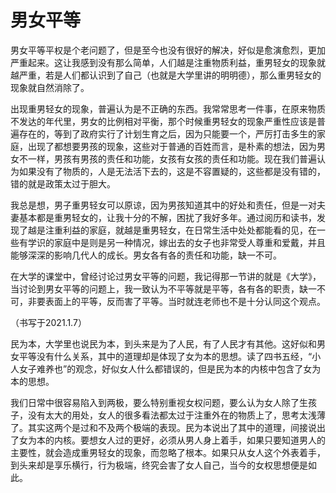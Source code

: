 # 男女平等

男女平等平权是个老问题了，但是至今也没有很好的解决，好似是愈演愈烈，更加严重起来。这让我感到没有那么简单，人们越是注重物质利益，重男轻女的现象就越严重，若是人们都认识到了自己（也就是大学里讲的明明德），那么重男轻女的现象就自然消除了。

出现重男轻女的现象，普遍认为是不正确的东西。我常常思考一件事，在原来物质不发达的年代里，男女的比例相对平衡，那个时候重男轻女的现象严重性应该是普遍存在的，等到了政府实行了计划生育之后，因为只能要一个，严厉打击多生的家庭，出现了都想要男孩的现象，这些对于普通的百姓而言，是朴素的想法，因为男女不一样，男孩有男孩的责任和功能，女孩有女孩的责任和功能。现在我们普遍认为如果没有了物质的，人是无法活下去的，这是不容置疑的，这些都是没有错的，错的就是政策太过于胆大。

我总是想，男子重男轻女可以原谅，因为男孩知道其中的好处和责任，但是一对夫妻基本都是重男轻女的，让我十分的不解，困扰了我好多年。通过阅历和读书，发现了越是注重利益的家庭，就越是重男轻女，在日常生活中处处都能看的见，在一些有学识的家庭中是则是另一种情况，嫁出去的女子也非常受人尊重和爱戴，并且能够深深的影响几代人的成长。男女各有各的责任和功能，缺一不可。

在大学的课堂中，曾经讨论过男女平等的问题，我记得那一节讲的就是《大学》，当讨论到男女平等的问题上，我一致认为不平等就是平等，各有各的职责，缺一不可，非要表面上的平等，反而害了平等。当时就连老师也不是十分认同这个观点。

（书写于2021.1.7）

民为本，大学里也说民为本，到头来是为了人民，有了人民才有其他。这好似和男女平等没有什么关系，其中的道理却是体现了女为本的思想。读了四书五经，“小人女子难养也”的观念，好似女人什么都错误的，但是民为本的内核中包含了女为本的思想。

我们日常中很容易陷入到两极，要么特别重视女权问题，要么认为女人除了生孩子，没有太大的用处，女人的很多看法都太过于注重外在的物质上了，思考太浅薄了。其实这两个是过和不及两个极端的表现。民为本说出了其中的道理，间接说出了女为本的内核。要想女人过的更好，必须从男人身上着手，如果只要知道男人的主要性，就会造成重男轻女的现象，而忽略了根本。如果只从女人这个外表着手，到头来却是享乐横行，行为极端，终究会害了女人自己，当今的女权思想便是如此。